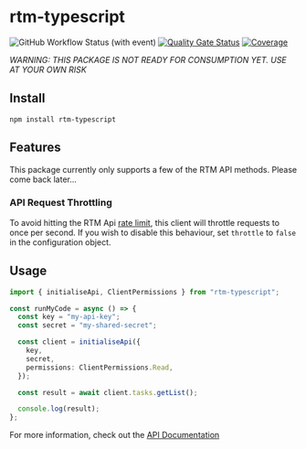 # rtm-typescript

![GitHub Workflow Status (with event)](https://img.shields.io/github/actions/workflow/status/benwainwright/rtm-typescript/main.yml)
[![Quality Gate Status](https://sonarcloud.io/api/project_badges/measure?project=benwainwright_rtm-typescript&metric=alert_status)](https://sonarcloud.io/summary/new_code?id=benwainwright_rtm-typescript)
[![Coverage](https://sonarcloud.io/api/project_badges/measure?project=benwainwright_rtm-typescript&metric=coverage)](https://sonarcloud.io/summary/new_code?id=benwainwright_rtm-typescript)

_WARNING: THIS PACKAGE IS NOT READY FOR CONSUMPTION YET. USE AT YOUR OWN RISK_

## Install

```
npm install rtm-typescript
```

## Features

This package currently only supports a few of the RTM API methods. Please come
back later...

### API Request Throttling

To avoid hitting the RTM Api [rate limit](https://www.rememberthemilk.com/services/api/ratelimit.rtm), this client will throttle requests to once per second. If you wish to disable this behaviour, set `throttle` to `false` in the configuration object.

## Usage

```TypeScript
import { initialiseApi, ClientPermissions } from "rtm-typescript";

const runMyCode = async () => {
  const key = "my-api-key";
  const secret = "my-shared-secret";

  const client = initialiseApi({
    key,
    secret,
    permissions: ClientPermissions.Read,
  });

  const result = await client.tasks.getList();

  console.log(result);
};

```

For more information, check out the [API Documentation](./docs/README.md)
